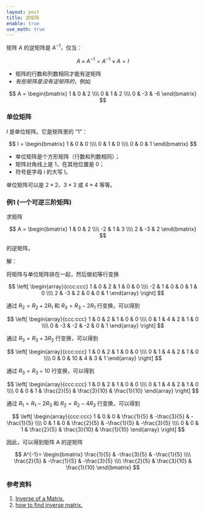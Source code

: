 ```yaml
---
layout: post
title: 逆矩阵
enable: true
use_math: true
---
```


矩阵 $A$ 的逆矩阵是 $A^{-1}$，仅当：

$$
A×A^{-1}=A^{-1}×A=I
$$

- 矩阵的行数和列数相同才能有逆矩阵
- *有些矩阵是没有逆矩阵的*，例如

$$
A =
\begin{bmatrix}
  1 & 0 & 2 \\\\
  0 & 1 & 2 \\\\
  0 & -3 & -6
\end{bmatrix}
$$

### 单位矩阵

$I$ 是单位矩阵。它是矩阵里的 “1”：

$$
I =
\begin{bmatrix}
  1 & 0 & 0 \\\\
  0 & 1 & 0 \\\\
  0 & 0 & 1
\end{bmatrix}
$$

- 单位矩阵是个方形矩阵（行数和列数相同）；
- 矩阵对角线上是 1，在其他位置是 0；
- 符号是字母 i 的大写 I。

单位矩阵可以是 $2×2$、$3×3$ 或 $4×4$ 等等。

### 例1 (一个可逆三阶矩阵)

求矩阵

$$
A =
\begin{bmatrix}
  1 & 0 & 2 \\\\
  -2 & 1 & 3 \\\\
  2 & -3 & 2
\end{bmatrix}
$$

的逆矩阵。

解：

将矩阵与单位矩阵排在一起，然后做初等行变换

$$
\left[
    \begin{array}{ccc:ccc}
        1 & 0 & 2 & 1 & 0 & 0 \\\\
        -2 & 1 & 0 & 0 & 1 & 0 \\\\
        2 & -3 & 2 & 0 & 0 & 1
    \end{array}
\right]
$$

通过 $R_{2}=R_{2} + 2R_{1}$ 和 $R_{3}=R_{3}-2R_{1}$ 行变换，可以得到

$$
\left[
    \begin{array}{ccc:ccc}
        1 & 0 & 2 & 1 & 0 & 0 \\\\
        0 & 1 & 4 & 2 & 1 & 0 \\\\
        0 & -3 & -2 & -2 & 0 & 1
    \end{array}
\right]
$$

通过 $R_{3}=R_{3} + 3R_{2}$ 行变换，可以得到

$$
\left[
    \begin{array}{ccc:ccc}
        1 & 0 & 2 & 1 & 0 & 0 \\\\
        0 & 1 & 4 & 2 & 1 & 0 \\\\
        0 & 0 & 10 & 4 & 3 & 1
    \end{array}
\right]
$$

通过 $R_{3}=R_{3}÷10$ 行变换，可以得到

$$
\left[
    \begin{array}{ccc:ccc}
        1 & 0 & 2 & 1 & 0 & 0 \\\\
        0 & 1 & 4 & 2 & 1 & 0 \\\\
        0 & 0 & 1 & \frac{2}{5} & \frac{3}{10} & \frac{1}{10}
    \end{array}
\right]
$$

通过 $R_{1} = R_{1} - 2R_{3}$ 和 $R_{2} = R_{2} - 4R_{3}$ 行变换，可以得到

$$
\left[
    \begin{array}{ccc:ccc}
        1 & 0 & 0 & \frac{1}{5} & -\frac{3}{5} & -\frac{1}{5} \\\\
        0 & 1 & 0 & \frac{2}{5} & -\frac{1}{5} & -\frac{3}{5} \\\\
        0 & 0 & 1 & \frac{2}{5} & \frac{3}{10} & \frac{1}{10}
    \end{array}
\right]
$$

因此，可以得到矩阵 A 的逆矩阵

$$
A^{-1}=
    \begin{bmatrix}
        \frac{1}{5} & -\frac{3}{5} & -\frac{1}{5} \\\\
        \frac{2}{5} & -\frac{1}{5} & -\frac{3}{5} \\\\
        \frac{2}{5} & \frac{3}{10} & \frac{1}{10}
    \end{bmatrix}
$$

### 参考资料

1. [Inverse of a Matrix.](https://www.mathsisfun.com/algebra/matrix-inverse.html)
2. [how to find inverse matrix.](https://www.q-math.com/?p=2056)

